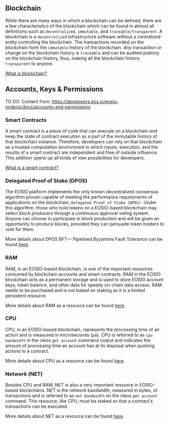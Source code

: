 ## Blockchain

While there are many ways in which a blockchain can be defined, there are a few characteristics of the blockchain which can be found in almost all definitions such as `decentralized`, `immutable`, and `traceable/transparent`. A blockchain is a `decentralized` infrastructure software without a centralized entity controlling the blockchain. The transactions recorded on the blockchain form the `immutable` history of the blockchain. Any transaction or change on the blockchain history is `traceable` and can be audited publicly on the blockchain history, thus, making all the blockchain history `transparent` to anyone.

[What is blockchain?](https://youtu.be/MqSE5WLusko)


## Accounts, Keys & Permissions

TO DO: Content from: https://developers.eos.io/eosio-nodeos/docs/accounts-and-permissions


### Smart Contracts
A smart contract is a piece of code that can execute on a blockchain and keep the state of contract execution as a part of the immutable history of that blockchain instance. Therefore, developers can rely on that blockchain as a trusted computation environment in which inputs, execution, and the results of a smart contract are independent and free of outside influence. This addition opens up all kinds of new possibilities for developers.

[What is a smart contract?](https://youtu.be/_I0dUL4kpTg)


### Delegated Proof of Stake (DPOS)

The EOSIO platform implements the only known decentralized consensus algorithm proven capable of meeting the performance requirements of applications on the blockchain, `Delegated Proof of Stake (DPOS)`. Under this algorithm, those who hold tokens on a EOSIO-based blockchain may select block producers through a continuous approval voting system. Anyone can choose to participate in block production and will be given an opportunity to produce blocks, provided they can persuade token holders to vote for them.

More details about DPOS BFT— Pipelined Byzantine Fault Tolerance can be found [here](https://eos.io/news/dpos-bft-pipelined-byzantine-fault-tolerance/).


### RAM

RAM, in an EOSIO-based blockchain, is one of the important resources consumed by blockchain accounts and smart contracts. RAM in the EOSIO blockchain acts as a permanent storage and is used to store EOSIO account keys, token balance, and other data for speedy on-chain data access. RAM needs to be purchased and is not based on staking as it is a limited persistent resource.

More details about RAM as a resource can be found [here](https://github.com/EOSIO/eosio.contracts/blob/docs/split_index_md/docs/01_core_concepts/02_ram.md).


### CPU

CPU, in an EOSIO-based blockchain, represents the processing time of an action and is measured in microseconds (μs). CPU is referred to as `cpu bandwidth` in the cleos `get account` command output and indicates the amount of processing time an account has at its disposal when pushing actions to a contract.

More details about CPU as a resource can be found [here](https://github.com/EOSIO/eosio.contracts/blob/docs/split_index_md/docs/01_core_concepts/02_cpu.md).


### Network (NET)
Besides CPU and RAM, NET is also a very important resource in EOSIO-based blockchains. NET is the network bandwidth, measured in bytes, of transactions and is referred to as `net bandwidth` on the cleos `get account` command. This resource, like CPU, must be staked so that a contract's transactions can be executed.

More details about NET as a resource can be found [here](https://github.com/EOSIO/eosio.contracts/blob/docs/split_index_md/docs/01_core_concepts/04_net.md).
